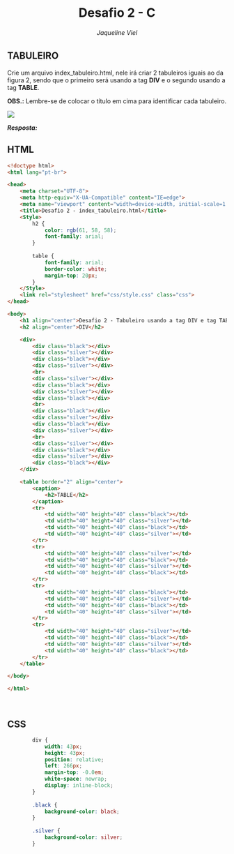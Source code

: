 <h1 align="center">Desafio 2 - C</h1>
<h6 align="center">Jaqueline Viel</h6>

## TABULEIRO
Crie um arquivo index_tabuleiro.html, nele irá criar 2 tabuleiros iguais ao da figura 2, sendo que o primeiro será usando a tag **DIV** e o segundo usando a tag **TABLE**. 

**OBS.:** Lembre-se de colocar o título em cima para identificar cada tabuleiro.

<img src="https://ik.imagekit.io/zo6fhpfjl5f/imagens_corretas/ex.tabuleiro_lvKTLt3vx3mR.png?ik-sdk-version=javascript-1.4.3&updatedAt=1647128500975">
<br>

***Resposta:***

## HTML
```html
<!doctype html>
<html lang="pt-br">

<head>
    <meta charset="UTF-8">
    <meta http-equiv="X-UA-Compatible" content="IE=edge">
    <meta name="viewport" content="width=device-width, initial-scale=1.0">
    <title>Desafio 2 - index_tabuleiro.html</title>
    <Style>
        h2 {
            color: rgb(61, 58, 58);
            font-family: arial;
        }
        
        table {
            font-family: arial;
            border-color: white;
            margin-top: 20px;
        }
    </Style>
    <link rel="stylesheet" href="css/style.css" class="css">
</head>

<body>
    <h1 align="center">Desafio 2 - Tabuleiro usando a tag DIV e tag TABLE</h1>
    <h2 align="center">DIV</h2>

    <div>
        <div class="black"></div>
        <div class="silver"></div>
        <div class="black"></div>
        <div class="silver"></div>
        <br>
        <div class="silver"></div>
        <div class="black"></div>
        <div class="silver"></div>
        <div class="black"></div>
        <br>
        <div class="black"></div>
        <div class="silver"></div>
        <div class="black"></div>
        <div class="silver"></div>
        <br>
        <div class="silver"></div>
        <div class="black"></div>
        <div class="silver"></div>
        <div class="black"></div>
    </div>

    <table border="2" align="center">
        <caption>
            <h2>TABLE</h2>
        </caption>
        <tr>
            <td width="40" height="40" class="black"></td>
            <td width="40" height="40" class="silver"></td>
            <td width="40" height="40" class="black"></td>
            <td width="40" height="40" class="silver"></td>
        </tr>
        <tr>
            <td width="40" height="40" class="silver"></td>
            <td width="40" height="40" class="black"></td>
            <td width="40" height="40" class="silver"></td>
            <td width="40" height="40" class="black"></td>
        </tr>
        <tr>
            <td width="40" height="40" class="black"></td>
            <td width="40" height="40" class="silver"></td>
            <td width="40" height="40" class="black"></td>
            <td width="40" height="40" class="silver"></td>
        </tr>
        <tr>
            <td width="40" height="40" class="silver"></td>
            <td width="40" height="40" class="black"></td>
            <td width="40" height="40" class="silver"></td>
            <td width="40" height="40" class="black"></td>
        </tr>
    </table>

</body>

</html>
```
<br>

## CSS
```css
        div {
            width: 43px;
            height: 43px;
            position: relative;
            left: 266px;
            margin-top: -0.0em;
            white-space: nowrap;
            display: inline-block;
        }
        
        .black {
            background-color: black;
        }
        
        .silver {
            background-color: silver;
        }
```

